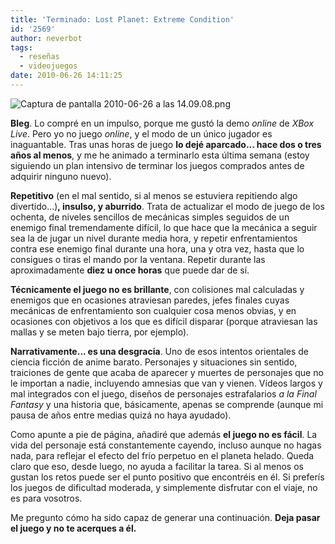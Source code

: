 ```yaml
---
title: 'Terminado: Lost Planet: Extreme Condition'
id: '2569'
author: neverbot
tags:
  - reseñas
  - videojuegos
date: 2010-06-26 14:11:25
---
```


![Captura de pantalla 2010-06-26 a las 14.09.08.png](./terminado-lost-planet-extreme-condition/Captura-de-pantalla-2010-06-26-a-las-14.09.08.png)

**Bleg**. Lo compré en un impulso, porque me gustó la demo _online_ de _XBox Live_. Pero yo no juego _online_, y el modo de un único jugador es inaguantable. Tras unas horas de juego **lo dejé aparcado... hace dos o tres años al menos**, y me he animado a terminarlo esta última semana (estoy siguiendo un plan intensivo de terminar los juegos comprados antes de adquirir ninguno nuevo).

**Repetitivo** (en el mal sentido, si al menos se estuviera repitiendo algo divertido...)**, insulso, y aburrido**. Trata de actualizar el modo de juego de los ochenta, de niveles sencillos de mecánicas simples seguidos de un enemigo final tremendamente difícil, lo que hace que la mecánica a seguir sea la de jugar un nivel durante media hora, y repetir enfrentamientos contra ese enemigo final durante una hora, una y otra vez, hasta que lo consigues o tiras el mando por la ventana. Repetir durante las aproximadamente **diez u once horas** que puede dar de sí.

**Técnicamente el juego no es brillante**, con colisiones mal calculadas y enemigos que en ocasiones atraviesan paredes, jefes finales cuyas mecánicas de enfrentamiento son cualquier cosa menos obvias, y en ocasiones con objetivos a los que es difícil disparar (porque atraviesan las mallas y se meten bajo tierra, por ejemplo).

**Narrativamente... es una desgracia**. Uno de esos intentos orientales de ciencia ficción de anime barato. Personajes y situaciones sin sentido, traiciones de gente que acaba de aparecer y muertes de personajes que no le importan a nadie, incluyendo amnesias que van y vienen. Vídeos largos y mal integrados con el juego, diseños de personajes estrafalarios _a la Final Fantasy_ y una historia que, básicamente, apenas se comprende (aunque mi pausa de años entre medias quizá no haya ayudado).

Como apunte a pie de página, añadiré que además **el juego no es fácil**. La vida del personaje está constantemente cayendo, incluso aunque no hagas nada, para reflejar el efecto del frío perpetuo en el planeta helado. Queda claro que eso, desde luego, no ayuda a facilitar la tarea. Si al menos os gustan los retos puede ser el punto positivo que encontréis en él. Si preferís los juegos de dificultad moderada, y simplemente disfrutar con el viaje, no es para vosotros.

Me pregunto cómo ha sido capaz de generar una continuación. **Deja pasar el juego y no te acerques a él.**
